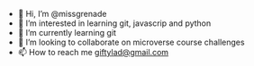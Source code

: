 - 👋 Hi, I’m @missgrenade
- 👀 I’m interested in learning git, javascrip and python
- 🌱 I’m currently learning git
- 💞️ I’m looking to collaborate on microverse course challenges
- 📫 How to reach me giftylad@gmail.com

<!---
missgrenade/missgrenade is a ✨ special ✨ repository because its `README.md` (this file) appears on your GitHub profile.
You can click the Preview link to take a look at your changes.
--->

